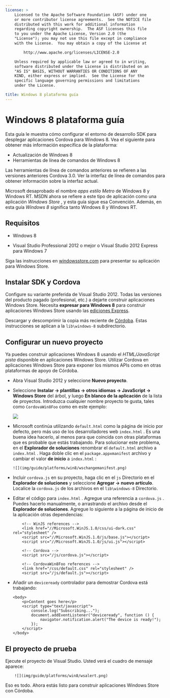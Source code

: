```yaml
---
license: >
    Licensed to the Apache Software Foundation (ASF) under one
    or more contributor license agreements.  See the NOTICE file
    distributed with this work for additional information
    regarding copyright ownership.  The ASF licenses this file
    to you under the Apache License, Version 2.0 (the
    "License"); you may not use this file except in compliance
    with the License.  You may obtain a copy of the License at

        http://www.apache.org/licenses/LICENSE-2.0

    Unless required by applicable law or agreed to in writing,
    software distributed under the License is distributed on an
    "AS IS" BASIS, WITHOUT WARRANTIES OR CONDITIONS OF ANY
    KIND, either express or implied.  See the License for the
    specific language governing permissions and limitations
    under the License.

title: Windows 8 plataforma guía
---
```


# Windows 8 plataforma guía

Esta guía le muestra cómo configurar el entorno de desarrollo SDK para desplegar aplicaciones Cordova para Windows 8. Vea el siguiente para obtener más información específica de la plataforma:

*   Actualización de Windows 8
*   Herramientas de línea de comandos de Windows 8

Las herramientas de línea de comandos anteriores se refieren a las versiones anteriores Cordova 3.0. Ver la interfaz de línea de comandos para obtener información sobre la interfaz actual.

Microsoft desaprobado el nombre *apps estilo Metro* de Windows 8 y Windows RT. MSDN ahora se refiere a este tipo de aplicación como una aplicación *Windows Store* , y esta guía sigue esa Convención. Además, en esta guía *Windows 8* significa tanto Windows 8 y Windows RT.

## Requisitos

*   Windows 8

*   Visual Studio Professional 2012 o mejor o Visual Studio 2012 Express para Windows 7

Siga las instrucciones en [windowsstore.com][1] para presentar su aplicación para Windows Store.

 [1]: http://www.windowsstore.com/

## Instalar SDK y Cordova

Configure su variante preferida de Visual Studio 2012. Todas las versiones del producto pagado (profesional, etc.) a dejarte construir aplicaciones Windows Store. Necesita **expresar para Windows 8** para construir aplicaciones Windows Store usando las [ediciones Express][2].

 [2]: http://www.microsoft.com/visualstudio/eng/products/visual-studio-express-products

Descargar y descomprimir la copia más reciente de [Córdoba][3]. Estas instrucciones se aplican a la `lib\windows-8` subdirectorio.

 [3]: http://phonegap.com/download

## Configurar un nuevo proyecto

Ya puedes construir aplicaciones Windows 8 usando el *HTML/JavaScript pista* disponible en aplicaciones Windows Store. Utilizar Cordova en aplicaciones Windows Store para exponer los mismos APIs como en otras plataformas de apoyo de Córdoba.

*   Abra Visual Studio 2012 y seleccione **Nuevo proyecto**.

*   Seleccione **Instalar → plantillas → otros idiomas → JavaScript → Windows Store** del árbol, y luego **En blanco de la aplicación** de la lista de proyectos. Introduzca cualquier nombre proyecto te gusta, tales como `CordovaWin8Foo` como en este ejemplo:
    
    ![][4]

*   Microsoft continúa utilizando `default.html` como la página de inicio por defecto, pero más uso de los desarrolladores web `index.html` . Es una buena idea hacerlo, al menos para que coincida con otras plataformas que es probable que estás trabajando. Para solucionar este problema, en el **Explorador de soluciones** renombrar el `default.html` archivo a `index.html` . Haga doble clic en el `package.appxmanifest` archivo y cambiar el valor **de inicio** a `index.html` :
    
        ![](img/guide/platforms/win8/wschangemanifest.png)
        

*   Incluir `cordova.js` en su proyecto, haga clic en el `js` Directorio en el **Explorador de soluciones** y seleccione **Agregar → nuevo artículo**. Localice la `cordova.js` de los archivos en el `lib\windows-8` Directorio.

*   Editar el código para `index.html` . Agregue una referencia a `cordova.js` . Puedes hacerlo manualmente, o arrastrando el archivo desde el **Explorador de soluciones**. Agregue lo siguiente a la página de inicio de la aplicación otras dependencias:
    
            <!-- WinJS references -->
            <link href="//Microsoft.WinJS.1.0/css/ui-dark.css" rel="stylesheet" />
            <script src="//Microsoft.WinJS.1.0/js/base.js"></script>
            <script src="//Microsoft.WinJS.1.0/js/ui.js"></script>
        
            <!-- Cordova -->
            <script src="/js/cordova.js"></script>
        
            <!-- CordovaWin8Foo references -->
            <link href="/css/default.css" rel="stylesheet" />
            <script src="/js/default.js"></script>
        

*   Añadir un `deviceready` controlador para demostrar Cordova está trabajando:
    
        <body>
            <p>Content goes here</p>
            <script type="text/javascript">
                console.log("Subscribing...");
                document.addEventListener("deviceready", function () {
                    navigator.notification.alert("The device is ready!");
                });
            </script>
        </body>
        

 [4]: img/guide/platforms/win8/wsnewproject.png

## El proyecto de prueba

Ejecute el proyecto de Visual Studio. Usted verá el cuadro de mensaje aparece:

        ![](img/guide/platforms/win8/wsalert.png)
    

Eso es todo. Ahora estás listo para construir aplicaciones Windows Store con Córdoba.
